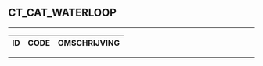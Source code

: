 ## CT_CAT_WATERLOOP

***

|ID                              	|CODE          	|OMSCHRIJVING|
|------                          	|----          	|-----    |


***

